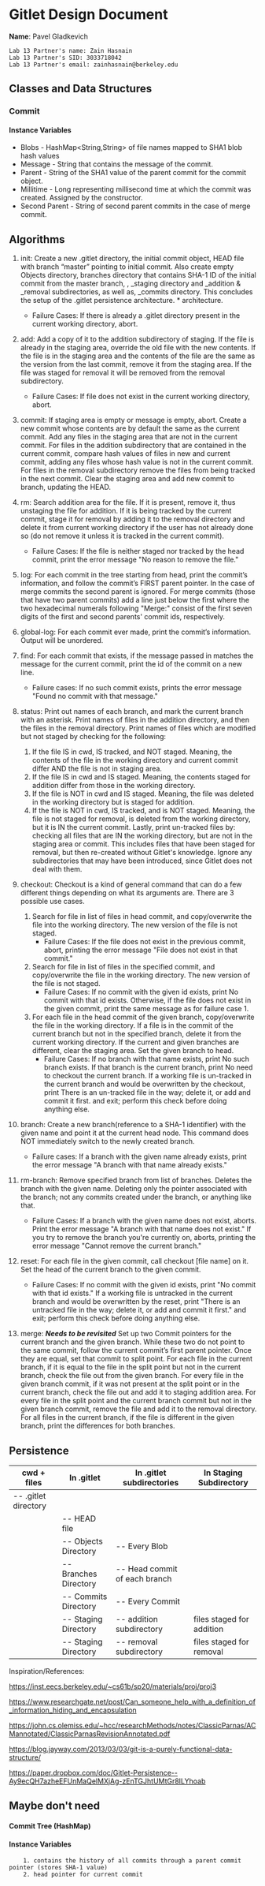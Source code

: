 # Gitlet Design Document

**Name**: Pavel Gladkevich

    Lab 13 Partner's name: Zain Hasnain
    Lab 13 Partner's SID: 3033718042
    Lab 13 Partner's email: zainhasnain@berkeley.edu
    
## Classes and Data Structures
### Commit
#### Instance Variables
   * Blobs - HashMap<String,String> of file names mapped to SHA1 blob hash values
   * Message - String that contains the message of the commit.
   * Parent - String of the SHA1 value of the parent commit for the commit object. 
   * Millitime - Long representing millisecond time at which the commit was created. Assigned by the constructor.
   * Second Parent - String of second parent commits in the case of merge commit.

## Algorithms
   1. init: Create a new .gitlet directory, the initial commit object, HEAD file with branch “master” pointing to 
   initial commit. Also create empty Objects directory, branches directory that contains SHA-1 ID of the initial 
   commit from the master branch, , _staging directory and _addition & _removal subdirectories, as well as, _commits 
   directory. This concludes the setup of the .gitlet persistence architecture.                                                                                                                                                                                                                                                             *  architecture. 
       * Failure Cases: If there is already a .gitlet directory present in the current working directory, abort.
      
   2. add: Add a copy of it to the addition 
   subdirectory of staging. If the file is already in the staging area, override the old file with the new contents. If
   the file is in the staging area and the contents of the file are the same as the version from the last commit, 
   remove it from the staging area. If the file was staged for removal it will be removed from the removal subdirectory.
       * Failure Cases: If file does not exist in the current working directory, abort.
       
   3. commit: If staging area is empty or message is empty, abort. Create a new commit whose contents are by default 
   the same as the current commit. Add any files in the staging area that are not in the current commit. For files in 
   the addition subdirectory that are contained in the current commit, compare hash values of files in new and current 
   commit, adding any files whose hash value is not in the current commit. For files in the removal subdirectory remove
    the files from being tracked in the next commit. Clear the staging area and add new commit to branch, updating 
    the HEAD.
   
   4. rm: Search addition area for the file. If it is present, remove it, thus unstaging the file for addition. 
   If it is being tracked by the current commit, stage it for removal by adding it to the removal directory and 
   delete it from current working directory if the user has not already done so (do not remove it unless it is 
   tracked in the current commit).
      * Failure Cases: If the file is neither staged nor tracked by the head commit, print the error message "No reason 
      to remove the file."
   
   5. log: For each commit in the tree starting from head, print the commit’s information, and follow the 
   commit’s FIRST parent pointer. In the case of merge commits the second parent is ignored. For merge commits 
   (those that have two parent commits) add a line just below the first where the two hexadecimal numerals following 
   "Merge:" consist of the first seven digits of the first and second parents' commit ids, respectively.
   
   6. global-log: For each commit ever made, print the commit’s information. Output will be unordered.
   
   7. find: For each commit that exists, if the message passed in matches the message for the current commit, print the
    id of the commit on a new line.
        * Failure cases: If no such commit exists, prints the error message "Found no commit with that message."
   
   8. status: Print out names of each branch, and mark the current branch with an asterisk. Print names of files in 
   the addition directory, and then the files in the removal directory. Print names of files which are modified but not
   staged by checking for the following: 
       1. If the file IS in cwd, IS tracked, and NOT staged. Meaning, the contents of the file in the working directory 
       and current commit differ AND the file is not in staging area.
       2. If the file IS in cwd and IS staged. Meaning, the contents staged for addition differ from those in the 
       working directory. 
       3. If the file is NOT in cwd and IS staged. Meaning, the file was deleted in the working directory but is staged
        for addition.  
       4. If the file is NOT in cwd, IS tracked, and is NOT staged. Meaning, the file is not staged for removal, is 
       deleted from the working directory, but it is IN the current commit.
   Lastly, print un-tracked files by: checking all files that are IN the working directory, but are not in the staging 
   area or commit. This includes files that have been staged for removal, but then re-created without Gitlet's 
   knowledge. Ignore any subdirectories that may have been introduced, since Gitlet does not deal with them.
   
   9. checkout: Checkout is a kind of general command that can do a few different things depending on what its 
   arguments are. There are 3 possible use cases.
       1. Search for file in list of files in head commit, and copy/overwrite the file into the working directory.
       The new version of the file is not staged.
           * Failure Cases: If the file does not exist in the previous commit, abort, printing the error message 
               "File does not exist in that commit." 
       2. Search for file in list of files in the specified commit, and copy/overwrite the file in the 
       working directory. The new version of the file is not staged.
           * Failure Cases: If no commit with the given id exists, print No commit with that id exists. Otherwise, if 
           the file does not exist in the given commit, print the same message as for failure case 1.        
       3. For each file in the head commit of the given branch, copy/overwrite the file in the working directory. 
       If a file is in the commit of the current branch but not in the specified branch, delete it from the 
       current working directory. If the current and given branches are different, clear the staging area. Set the given 
       branch to head.
           * Failure Cases: If no branch with that name exists, print No such branch exists. 
           If that branch is the current branch, print No need to checkout the current branch. If a working file is 
           un-tracked in the current branch and would be overwritten by the checkout, print There is an un-tracked file 
           in the way; delete it, or add and commit it first. and exit; perform this check before doing anything else.
   
   10. branch: Create a new branch(reference to a SHA-1 identifier) with the given name and point it at the current 
   head node. This command does NOT immediately switch to the newly created branch.
       * Failure cases: If a branch with the given name already exists, print the error message "A branch with that 
       name already exists."
   
   11. rm-branch: Remove specified branch from list of branches. Deletes the branch with the given name. Deleting only 
   the pointer associated with the branch; not any commits created under the branch, or anything like that.
       * Failure Cases: If a branch with the given name does not exist, aborts. Print the error message 
       "A branch with that name does not exist." If you try to remove the branch you're currently on, aborts, printing 
       the error message "Cannot remove the current branch."
   
   12. reset: For each file in the given commit, call checkout [file name] on it. Set the head of the current branch 
   to the given commit.
       * Failure Cases: If no commit with the given id exists, print "No commit with that id exists." If a working file
       is untracked in the current branch and would be overwritten by the reset, print "There is an untracked file in 
       the way; delete it, or add and commit it first." and exit; perform this check before doing anything else.
   
   13. merge: ***Needs to be revisited*** Set up two Commit pointers for the current branch and the given branch. While these two do not point to the same commit, follow the current commit’s first parent pointer. Once they are equal, set that commit to split point. For each file in the current branch, if it is equal to the file in the split point but not in the current branch, check the file out from the given branch. For every file in the given branch commit, if it was not present at the split point or in the current branch, check the file out and add it to staging addition area. For every file in the split point and the current branch commit but not in the given branch commit, remove the file and add it to the removal directory. For all files in the current branch, if the file is different in the given branch, print the differences for both branches. 

## Persistence
| cwd + files | In .gitlet | In .gitlet subdirectories | In Staging Subdirectory |
| --------- | ---------- | ---------- | ---------- |
| -- .gitlet directory | 
| | -- HEAD file |
| | -- Objects Directory | -- Every Blob |
| | -- Branches Directory | -- Head commit of each branch |
| | -- Commits Directory | -- Every Commit |
| | -- Staging Directory | -- addition subdirectory | files staged for addition |
| | -- Staging Directory | -- removal subdirectory | files staged for removal |

Inspiration/References: 

https://inst.eecs.berkeley.edu/~cs61b/sp20/materials/proj/proj3

https://www.researchgate.net/post/Can_someone_help_with_a_definition_of_information_hiding_and_encapsulation

https://john.cs.olemiss.edu/~hcc/researchMethods/notes/ClassicParnas/ACMannotated/ClassicParnasRevisionAnnotated.pdf

https://blog.jayway.com/2013/03/03/git-is-a-purely-functional-data-structure/

https://paper.dropbox.com/doc/Gitlet-Persistence--Ay9ecQH7azheEFUnMaQelMXjAg-zEnTGJhtUMtGr8ILYhoab


## Maybe don't need 
#### Commit Tree (HashMap)
#### Instance Variables
        1. contains the history of all commits through a parent commit pointer (stores SHA-1 value)
        2. head pointer for current commit